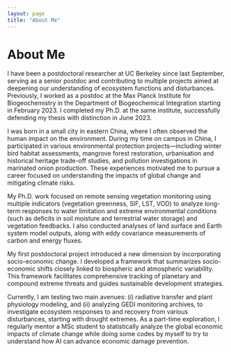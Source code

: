 ```yaml
---
layout: page
title: "About Me"
---
```


# About Me

I have been a postdoctoral researcher at UC Berkeley since last September, serving as a senior postdoc and contributing to multiple projects aimed at deepening our understanding of ecosystem functions and disturbances. Previously, I worked as a postdoc at the Max Planck Institute for Biogeochemistry in the Department of Biogeochemical Integration starting in February 2023. I completed my Ph.D. at the same institute, successfully defending my thesis with distinction in June 2023.

I was born in a small city in eastern China, where I often observed the human impact on the environment. During my time on campus in China, I participated in various environmental protection projects—including winter bird habitat assessments, mangrove forest restoration, urbanisation and historical heritage trade-off studies, and pollution investigations in marinated onion production. These experiences motivated me to pursue a career focused on understanding the impacts of global change and mitigating climate risks.

My Ph.D. work focused on remote sensing vegetation monitoring using multiple indicators (vegetation greenness, SIF, LST, VOD) to analyze long-term responses to water limitation and extreme environmental conditions (such as deficits in soil moisture and terrestrial water storage) and vegetation feedbacks. I also conducted analyses of land surface and Earth system model outputs, along with eddy covariance measurements of carbon and energy fluxes.

My first postdoctoral project introduced a new dimension by incorporating socio-economic change. I developed a framework that summarizes socio-economic shifts closely linked to biospheric and atmospheric variability. This framework facilitates comprehensive tracking of planetary and compound extreme threats and guides sustainable development strategies.

Currently, I am testing two main avenues: (i) radiative transfer and plant physiology modeling, and (ii) analyzing GEDI monitoring archives, to investigate ecosystem responses to and recovery from various disturbances, starting with drought extremes. As a part-time exploration, I regularly mentor a MSc student to statistically analyze the global economic impacts of climate change while doing some codes by myself to try to understand how AI can advance economic damage prevention.
